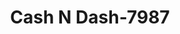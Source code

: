 ---
f_zip-code: 38343
f_state-code: TN
title: Cash N Dash-7987
f_phone: 731-784-4319
f_city-only: Humboldt
f_address: 2829 Eastend Dr Humboldt
f_location-unique-id: '7987'
slug: cash-n-dash-7987
updated-on: '2024-05-30T13:46:58.046Z'
created-on: '2024-05-30T13:36:59.803Z'
published-on: '2024-05-30T13:54:32.469Z'
f_city-state: cms/city/humboldt-tn.md
f_company: cms/company/cash-n-dash.md
f_state: cms/state/tennessee.md
layout: '[payday-loan].html'
tags: payday-loan
---